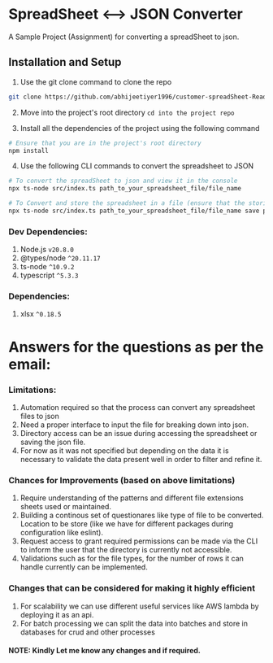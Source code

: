 # SpreadSheet <--> JSON Converter

A Sample Project (Assignment) for converting a spreadSheet to json.

## Installation and Setup

1. Use the git clone command to clone the repo  

``` bash
git clone https://github.com/abhijeetiyer1996/customer-spreadSheet-Reader.git
```

2. Move into the project's root directory  ```cd into the project repo```

3. Install all the dependencies of the project using the following command

```bash
# Ensure that you are in the project's root directory
npm install
```

4. Use the following CLI commands to convert the spreadsheet to JSON

``` bash
# To convert the spreadSheet to json and view it in the console
npx ts-node src/index.ts path_to_your_spreadsheet_file/file_name

# To Convert and store the spreadsheet in a file (ensure that the storing directory exists)
npx ts-node src/index.ts path_to_your_spreadsheet_file/file_name save path_to_store_the_file/ 
```

### Dev Dependencies:
1. Node.js ```v20.8.0```
2. @types/node ```^20.11.17```
2. ts-node ```^10.9.2```
4. typescript ```^5.3.3```

### Dependencies:
1. xlsx ```^0.18.5```

# Answers for the questions as per the email: 

### Limitations:
1. Automation required so that the process can convert any spreadsheet files to json
2. Need a proper interface to input the file for breaking down into json.
3. Directory access can be an issue during accessing the spreadsheet or saving the json file.
4. For now as it was not specified but depending on the data it is necessary to validate the data present well in order to filter and refine it.

### Chances for Improvements (based on above limitations)
1. Require understanding of the patterns and different file extensions sheets used or maintained.
2. Building a continous set of questionares like type of file to be converted. Location to be store (like we have for different packages during configuration like eslint).
3. Request access to grant required permissions can be made via the CLI to inform the user that the directory is currently not accessible.
4. Validations such as for the file types, for the number of rows it can handle currently can be implemented.

### Changes that can be considered for making it highly efficient
1. For scalability we can use different useful services like AWS lambda by deploying it as an api.
2. For batch processing we can split the data into batches and store in databases for crud and other processes


#### NOTE: Kindly Let me know any changes and if required.

